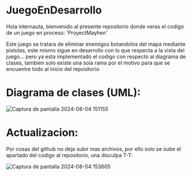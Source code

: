 # JuegoEnDesarrollo

Hola internauta, bienvenido al presente repositorio donde veras el codigo de un juego en proceso: 'ProyectMayhen'

Este juego se tratara de eliminar enemigos botandolos del mapa mediante pistolas, este mismo sigue en desarrollo con lo que respecta a la vista del juego... pero ya esta implementado el codigo con respecto al diagrama de clases, tambien solo existe una sola rama por el motivo para que se encuentre todo al inicio del repositorio

# Diagrama de clases (UML):
![Captura de pantalla 2024-08-04 151155](https://github.com/user-attachments/assets/d496dbaa-b687-4f31-8c1a-42e06cabbfcd)

# Actualizacion:

Por cosas del github no deja subir mas archivos, por ello solo se sube el apartado del codigo al repositorio, una disculpa T-T:

![Captura de pantalla 2024-08-04 153605](https://github.com/user-attachments/assets/26b00f51-c343-48c7-aea1-8f7e929af518)
